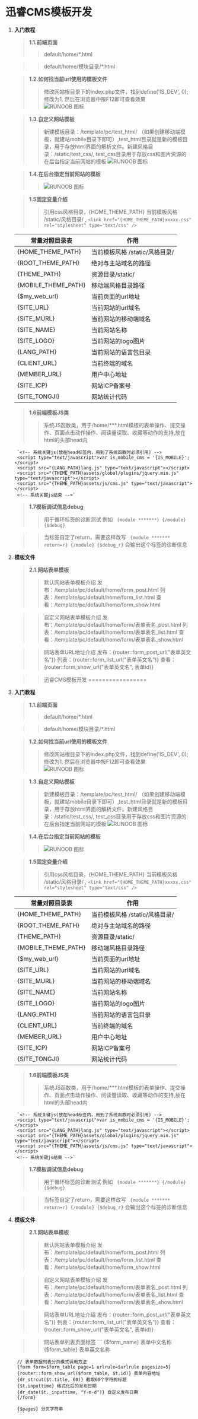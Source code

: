 迅睿CMS模板开发
=================

1. **入门教程**
    > **1.1.前端页面**
    >> default/home/*.html

    >> default/home/模块目录/*.html

    > **1.2.如何找当前url使用的模板文件**
    >> 修改网站根目录下的index.php文件，找到define('IS_DEV', 0); 修改为1, 然后在浏览器中按F12即可查看效果  
    >> ![RUNOOB 图标](https://file.xunruicms.com/vipfile/ueditor/image/202008/159687654213dfc1.png)

    > **1.3.自定义网站模板**
    >> 新建模板目录：/template/pc/test_html/ （如果创建移动端模板，就建站mobile目录下即可）,test_html目录就是新的模板目录，用于存放html界面的解析文件。新建风格目录：/static/test_css/, test_css目录用于存放css和图片资源的
    >> 在后台指定当前网站的模板
    >> ![RUNOOB 图标](https://file.xunruicms.com/vipfile/201908/5b015da4379d9b1.png)

    > **1.4.在后台指定当前网站的模板**
    >> ![RUNOOB 图标](https://file.xunruicms.com/vipfile/201908/379d9b1b6a7644b.png)

    > **1.5固定变量介绍**
    >> 引用css风格目录，{HOME_THEME_PATH} 当前模板风格 /static/风格目录/ ,
    `<link href="{HOME_THEME_PATH}xxxxx.css" rel="stylesheet" type="text/css" />`

    |  常量对照目录表| 作用 |
    |  ----  | ----       |
    | {HOME_THEME_PATH}|当前模板风格 /static/风格目录/ |
    | {ROOT_THEME_PATH}   | 绝对与主站域名的路径 |
    | {THEME_PATH} |资源目录/static/ |
    | {MOBILE_THEME_PATH}      | 移动端风格目录路径 |
    | {$my_web_url}|当前页面的url地址 |
    | {SITE_URL}   |当前网站的url域名 |
    | {SITE_MURL}|当前网站的移动端域名 |
    | {SITE_NAME}|当前网站名称 |
    | {SITE_LOGO}|当前网站的logo图片 |
    | {LANG_PATH}|当前网站的语言包目录 |
    | {CLIENT_URL}|当前终端的域名 |
    | {MEMBER_URL}|用户中心地址
    |{SITE_ICP}| 网站ICP备案号|
    |{SITE_TONGJI}| 网站统计代码|

    > **1.6前端模板JS类**
    >> 系统JS函数类，用于/home/***.html模板的表单操作、提交操作、页面点击动作操作、阅读量读取、收藏等动作的支持,放在html的头部head内
    >>
        `<!-- 系统关键js(放在head标签内，用到了系统函数时必须引用) -->
        <script type="text/javascript">var is_mobile_cms = '{IS_MOBILE}';</script>
        <script src="{LANG_PATH}lang.js" type="text/javascript"></script>
        <script src="{THEME_PATH}assets/global/plugins/jquery.min.js" type="text/javascript"></script>
        <script src="{THEME_PATH}assets/js/cms.js" type="text/javascript"></script>
        <!-- 系统关键js结束 -->`

    > **1.7模板调试信息debug**
    >> 用于循环标签的诊断测试
        例如
        `
        {module *******}
        {/module}
        {$debug}`

    >> 当标签自定了return，需要这样改写
        `
        {module ******* return=r}
        {/module}
        {$debug_r}`
        会输出这个标签的诊断信息

2. **模板文件**
    > **2.1.网站表单模板**
    >> 默认网站表单模板介绍
        发布：/template/pc/default/home/form_post.html
        列表：/template/pc/default/home/form_list.html
        查看：/template/pc/default/home/form_show.html

    >> 自定义网站表单模板介绍
        发布：/template/pc/default/home/form/表单表名_post.html
        列表：/template/pc/default/home/form/表单表名_list.html
        查看：/template/pc/default/home/form/表单表名_show.html

    >> 网站表单URL地址介绍
        发布：{router::form_post_url("表单英文名")}
        列表：{router::form_list_url("表单英文名")}
        查看：{router::form_show_url("表单英文名", 表单id)}

    >> 迅睿CMS模板开发
=================

1. **入门教程**
    > **1.1.前端页面**
    >> default/home/*.html

    >> default/home/模块目录/*.html

    > **1.2.如何找当前url使用的模板文件**
    >> 修改网站根目录下的index.php文件，找到define('IS_DEV', 0); 修改为1, 然后在浏览器中按F12即可查看效果  
    >> ![RUNOOB 图标](https://file.xunruicms.com/vipfile/ueditor/image/202008/159687654213dfc1.png)

    > **1.3.自定义网站模板**
    >> 新建模板目录：/template/pc/test_html/ （如果创建移动端模板，就建站mobile目录下即可）,test_html目录就是新的模板目录，用于存放html界面的解析文件。新建风格目录：/static/test_css/, test_css目录用于存放css和图片资源的
    >> 在后台指定当前网站的模板
    >> ![RUNOOB 图标](https://file.xunruicms.com/vipfile/201908/5b015da4379d9b1.png)

    > **1.4.在后台指定当前网站的模板**
    >> ![RUNOOB 图标](https://file.xunruicms.com/vipfile/201908/379d9b1b6a7644b.png)

    > **1.5固定变量介绍**
    >> 引用css风格目录，{HOME_THEME_PATH} 当前模板风格 /static/风格目录/ ,
    `<link href="{HOME_THEME_PATH}xxxxx.css" rel="stylesheet" type="text/css" />`

    |  常量对照目录表| 作用 |
    |  ----  | ----       |
    | {HOME_THEME_PATH}|当前模板风格 /static/风格目录/ |
    | {ROOT_THEME_PATH}   | 绝对与主站域名的路径 |
    | {THEME_PATH} |资源目录/static/ |
    | {MOBILE_THEME_PATH}      | 移动端风格目录路径 |
    | {$my_web_url}|当前页面的url地址 |
    | {SITE_URL}   |当前网站的url域名 |
    | {SITE_MURL}|当前网站的移动端域名 |
    | {SITE_NAME}|当前网站名称 |
    | {SITE_LOGO}|当前网站的logo图片 |
    | {LANG_PATH}|当前网站的语言包目录 |
    | {CLIENT_URL}|当前终端的域名 |
    | {MEMBER_URL}|用户中心地址
    |{SITE_ICP}| 网站ICP备案号|
    |{SITE_TONGJI}| 网站统计代码|

    > **1.6前端模板JS类**
    >> 系统JS函数类，用于/home/***.html模板的表单操作、提交操作、页面点击动作操作、阅读量读取、收藏等动作的支持,放在html的头部head内
    >>
        `<!-- 系统关键js(放在head标签内，用到了系统函数时必须引用) -->
        <script type="text/javascript">var is_mobile_cms = '{IS_MOBILE}';</script>
        <script src="{LANG_PATH}lang.js" type="text/javascript"></script>
        <script src="{THEME_PATH}assets/global/plugins/jquery.min.js" type="text/javascript"></script>
        <script src="{THEME_PATH}assets/js/cms.js" type="text/javascript"></script>
        <!-- 系统关键js结束 -->`

    > **1.7模板调试信息debug**
    >> 用于循环标签的诊断测试
        例如
        `
        {module *******}
        {/module}
        {$debug}`

    >> 当标签自定了return，需要这样改写
        `
        {module ******* return=r}
        {/module}
        {$debug_r}`
        会输出这个标签的诊断信息

2. **模板文件**
    > **2.1.网站表单模板**
    >> 默认网站表单模板介绍
        发布：/template/pc/default/home/form_post.html
        列表：/template/pc/default/home/form_list.html
        查看：/template/pc/default/home/form_show.html

    >> 自定义网站表单模板介绍
        发布：/template/pc/default/home/form/表单表名_post.html
        列表：/template/pc/default/home/form/表单表名_list.html
        查看：/template/pc/default/home/form/表单表名_show.html

    >> 网站表单URL地址介绍
        发布：{router::form_post_url("表单英文名")}
        列表：{router::form_list_url("表单英文名")}
        查看：{router::form_show_url("表单英文名", 表单id)}

    >> 网站表单列表页面标签
        ```
        {$form_name} 表单中文名称
        {$form_table} 表单英文名称

        // 表单数据列表分页模式调用方法
        {form form=$form_table page=1 urlrule=$urlrule pagesize=5}
        {router::form_show_url($form_table, $t.id)} 表单内容地址
        {dr_strcut($t.title, 60)} 截取60个字符的标题
        {$t.inputtime} 格式化后的发布日期
        {dr_date($t._inputtime, "Y-m-d")} 自定义发布日期
        {/form}

        {$pages} 分页字符串
        ```









